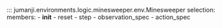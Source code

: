 ::: jumanji.environments.logic.minesweeper.env.Minesweeper
    selection:
      members:
        - __init__
        - reset
        - step
        - observation_spec
        - action_spec
